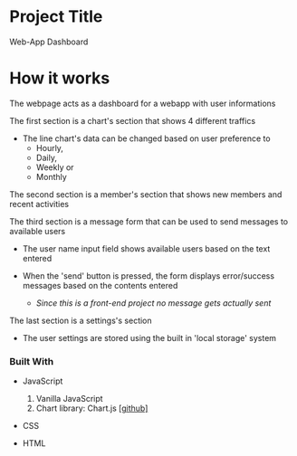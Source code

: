 # Project Title

Web-App Dashboard

# How it works

The webpage acts as a dashboard for a webapp with user informations

The first section is a chart's section that shows 4 different traffics

- The line chart's data can be changed based on user preference to
  - Hourly,
  - Daily,
  - Weekly or
  - Monthly

The second section is a member's section that shows new members and recent activities

The third section is a message form that can be used to send messages to available users

- The user name input field shows available users based on the text entered

- When the 'send' button is pressed, the form displays error/success messages based on the contents entered
  - _Since this is a front-end project no message gets actually sent_

The last section is a settings's section

- The user settings are stored using the built in 'local storage' system

### Built With

- JavaScript

  1. Vanilla JavaScript
  2. Chart library: Chart.js [[github]](https://github.com/chartjs/Chart.js)

- CSS

- HTML

